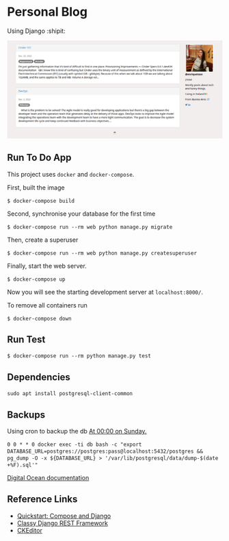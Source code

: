# Personal Blog
Using Django :shipit:

![Sample of the app](sample.png)

## Run To Do App
This project uses `docker` and `docker-compose`.

First, built the image
```
$ docker-compose build
```

Second, synchronise your database for the first time
```
$ docker-compose run --rm web python manage.py migrate
```

Then, create a superuser
```
$ docker-compose run --rm web python manage.py createsuperuser
```

Finally, start the web server. 
```
$ docker-compose up
```
Now you will see the starting development server at `localhost:8000/`.

To remove all containers run
```
$ docker-compose down
```


## Run Test

```
$ docker-compose run --rm python manage.py test

```
## Dependencies
```
sudo apt install postgresql-client-common
```

## Backups
Using cron to backup the db [At 00:00 on Sunday.](https://crontab.guru/once-a-week)
```
0 0 * * 0 docker exec -ti db bash -c "export DATABASE_URL=postgres://postgres:pass@localhost:5432/postgres && pg_dump -O -x ${DATABASE_URL} > '/var/lib/postgresql/data/dump-$(date +%F).sql'"
```
[Digital Ocean documentation](https://www.digitalocean.com/community/tutorials/how-to-use-cron-to-automate-tasks-ubuntu-1804)

## Reference Links
- [Quickstart: Compose and Django](https://docs.docker.com/samples/django/)
- [Classy Django REST Framework](https://www.cdrf.co/)
- [CKEditor](https://www.codesnail.com/integrating-ckeditor-in-django-admin-and-rendering-html-in-a-template-django-blog-4/)
